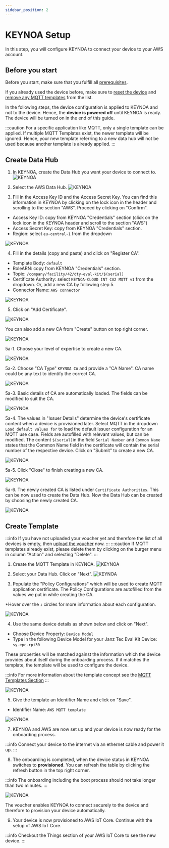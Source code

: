```yaml
---
sidebar_position: 2
---
```


# KEYNOA Setup
In this step, you will configure KEYNOA to connect your device to your AWS account.

## Before you start

Before you start, make sure that you fulfill all [prerequisites](/tutorial/Prerequsites).

If you already used the device before, make sure to [reset the device](/reference/reset-device) and [remove any MQTT templates](/reference/mqtt-template#remove-mqtt-template) from the list.

In the following steps, the device configuration is applied to KEYNOA and not to the device.
Hence, the **device is powered off** until KEYNOA is ready.
The device will be turned on in the end of this guide.

:::caution
For a specific application like MQTT, only a single template can be applied.
If multiple MQTT Templates exist, the newer template will be ignored. Hence, your new template referring to a new data hub will not be used because another template is already applied.
:::


## Create Data Hub
1. In KEYNOA, create the Data Hub you want your device to connect to.
![KEYNOA](/img/KEYNOA/Dashboard.png)

2. Select the AWS Data Hub.
![KEYNOA](/img/KEYNOA/AWS/AWS_ChooseCloudService.png)
 
3. Fill in the Access Key ID and the Access Secret Key. You can find this information in KEYNOA by clicking on the lock icon in the header and scrolling to the section "AWS". Proceed by clicking on "Confirm".

- Access Key ID: copy from KEYNOA "Credentials" section 
  (click on the lock icon in the KEYNOA header and scroll to the section "AWS")
- Access Secret Key: copy from KEYNOA "Credentials" section.
- Region: select `eu-central-1` from the dropdown

![KEYNOA](/img/KEYNOA/AWS/Data-Hub-details.png)

4. Fill in the details (copy and paste) and click on "Register CA".

- Template Body: `default`
- RoleARN: copy from KEYNOA "Credentials" section.
- Topic: `/company/facility/42/dty-eval-kit/$(serial)`
- Certificate Authority: select `KEYNOA-CLOUD INT CA2 MQTT v1` from the dropdown. Or, add a new CA by following step 5.
- Connector Name: `AWS connector`

![KEYNOA](/img/KEYNOA/AWS/Data-Hub-details-2.png)

5. Click on "Add Certificate".

![KEYNOA](/img/KEYNOA/AWS/AWS_3AddCertificate.png)

You can also add a new CA from "Create" button on top right corner.

![KEYNOA](/img/KEYNOA/Thingsboard/Thingsboard_AddNewCA)

5a-1. Choose your level of expertise to create a new CA.

![KEYNOA](/img/KEYNOA/Thingsboard/LevelOfExperience.png)

5a-2. Choose "CA Type" `KEYNOA CA` and provide a "CA Name". CA name could be any text to identify the correct CA.

![KEYNOA](/img/KEYNOA/Thingsboard/ChooseCAName.png)

5a-3. Basic details of CA are automatically loaded. The fields can be modified to suit the CA. 

![KEYNOA](/img/KEYNOA/Thingsboard/CABasicDetails.png)

5a-4. The values in "Issuer Details" determine the device's certificate content when a device is provisioned later.
Select MQTT in the dropdown `Load default values for` to load the default issuer configuration for an MQTT use case.
Fields are autofilled with relevant values, but can be modified.
The content `$(serial)`in the field `Serial Number` and `Common Name` states that the Common Name field in the certificate will contain the serial number of the respective device.
Click on "Submit" to create a new CA.

![KEYNOA](/img/KEYNOA/Thingsboard/IssuerDetails.png)

5a-5. Click "Close" to finish creating a new CA.

![KEYNOA](/img/KEYNOA/Thingsboard/CACreated.png)

5a-6. The newly created CA is listed under `Certificate Authorities`. This can be now used to create the Data Hub. Now the Data Hub can be created by choosing the newly created CA.

![KEYNOA](/img/KEYNOA/Thingsboard/NewCAListed.png)

## Create Template
:::info
If you have not uploaded your voucher yet and therefore the list of all devices is empty, then [upload the voucher](/tutorial/Prerequsites#upload-voucher) now.
:::
:::caution
If MQTT templates already exist, please delete them by clicking on the burger menu in column "Action" and selecting "Delete".
:::
1. Create the MQTT Template in KEYNOA.
![KEYNOA](/img/KEYNOA/MQTTCreateTemplate.png)

2. Select your Data Hub. Click on "Next".
![KEYNOA](/img/KEYNOA/AWS/MQTT_TemplateCreation1.png)

3. Populate the "Policy Configurations" which will be used to create MQTT application certificate. 
The Policy Configurations are autofilled from the values we put in while creating the CA.

\*Hover over the `i` circles for more information about each configuration. 

![KEYNOA](/img/KEYNOA/MQTT2PolicyConfigurations.png)

4. Use the same device details as shown below and click on "Next".

- Choose Device Property: `Device Model`
- Type in the following Device Model for your Janz Tec Eval Kit Device: `sy-epc-rpi30`

These properties will be matched against the information which the device provides about itself during the onboarding process. If it matches the template, the template will be used to configure the device.

:::info
For more information about the template concept see the [MQTT Templates Section](/reference/mqtt-template)
:::

![KEYNOA](/img/KEYNOA/AWS/AWS_FilterDevices.png)


5. Give the template an Identifier Name and click on "Save".

- Identifier Name: `AWS MQTT template`

![KEYNOA](/img/KEYNOA/MQTT4TemplateID.png)

7. KEYNOA and AWS are now set up and your device is now ready for the onboarding process.

:::info
Connect your device to the internet via an ethernet cable and power it up.
:::

8. The onboarding is completed, when the device status in KEYNOA switches to **provisioned**. You can refresh the table by clicking the refresh button in the top right corner.

:::info
The onboarding including the boot process should not take longer than two minutes.
:::

![KEYNOA](/img/KEYNOA/devices_list_refresh.png)

The voucher enables KEYNOA to connect securely to the device and therefore to provision your device automatically.

9. Your device is now provisioned to AWS IoT Core. Continue with the setup of AWS IoT Core.

:::info
Checkout the Things section of your AWS IoT Core to see the new device.
:::

